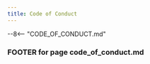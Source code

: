 ```yaml
---
title: Code of Conduct
---
```


--8<-- "CODE_OF_CONDUCT.md"

### FOOTER for page code_of_conduct.md
